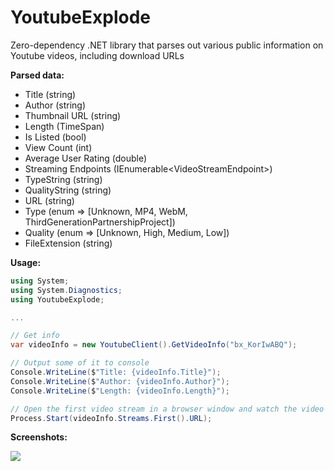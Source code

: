 YoutubeExplode
===================


Zero-dependency .NET library that parses out various public information on Youtube videos, including download URLs

**Parsed data:**

 - Title (string)
 - Author (string)
 - Thumbnail URL (string)
 - Length (TimeSpan)
 - Is Listed (bool)
 - View Count (int)
 - Average User Rating (double)
 - Streaming Endpoints (IEnumerable\<VideoStreamEndpoint\>)
  - TypeString (string)
  - QualityString (string)
  - URL (string)
  - Type (enum => [Unknown, MP4, WebM, ThirdGenerationPartnershipProject])
  - Quality (enum => [Unknown, High, Medium, Low])
  - FileExtension (string)

**Usage:**

```c#
using System;
using System.Diagnostics;
using YoutubeExplode;

...

// Get info
var videoInfo = new YoutubeClient().GetVideoInfo("bx_KorIwABQ");

// Output some of it to console
Console.WriteLine($"Title: {videoInfo.Title}");
Console.WriteLine($"Author: {videoInfo.Author}");
Console.WriteLine($"Length: {videoInfo.Length}");

// Open the first video stream in a browser window and watch the video
Process.Start(videoInfo.Streams.First().URL);

```

**Screenshots:**

![](http://www.tyrrrz.me/projects/images/ytexplode_1.jpg)
